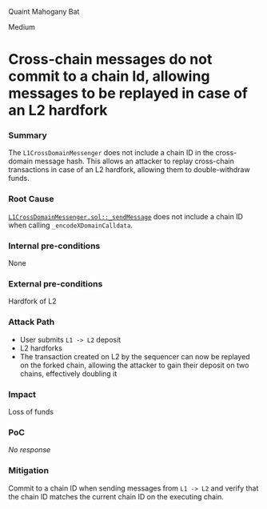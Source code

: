 Quaint Mahogany Bat

Medium

# Cross-chain messages do not commit to a chain Id, allowing messages to be replayed in case of an L2 hardfork

### Summary

The `L1CrossDomainMessenger` does not include a chain ID in the cross-domain message hash. This allows an attacker to replay cross-chain transactions in case of an L2 hardfork, allowing them to double-withdraw funds.


### Root Cause

[`L1CrossDomainMessenger.sol::_sendMessage`](https://github.com/sherlock-audit/2024-08-morphl2/blob/98e0ec4c5bbd0b28f3d3a9e9159d1184bc45b38d/morph/contracts/contracts/l1/L1CrossDomainMessenger.sol#L335) does not include a chain ID when calling `_encodeXDomainCalldata`.


### Internal pre-conditions

None

### External pre-conditions

Hardfork of L2


### Attack Path

* User submits `L1 -> L2` deposit
* L2 hardforks
* The transaction created on L2 by the sequencer can now be replayed on the forked chain, allowing the attacker to gain their deposit on two chains, effectively doubling it


### Impact

Loss of funds


### PoC

_No response_

### Mitigation

Commit to a chain ID when sending messages from `L1 -> L2` and verify that the chain ID matches the current chain ID on the executing chain.
